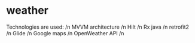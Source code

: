 # weather
Technologies are used: /n
MVVM architecture /n
Hilt /n
Rx java /n
retrofit2 /n
Glide /n
Google maps /n
OpenWeather API /n
